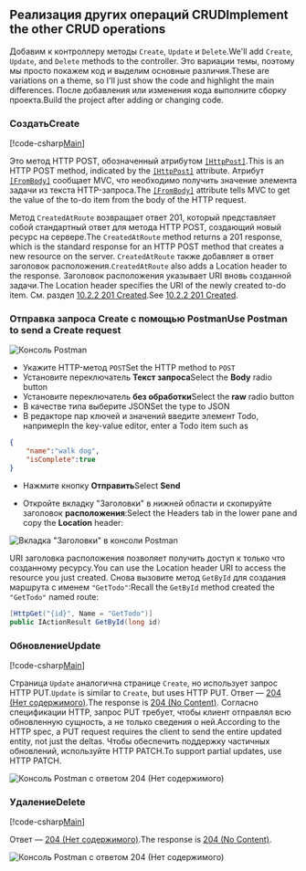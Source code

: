 ## <a name="implement-the-other-crud-operations"></a><span data-ttu-id="08f42-101">Реализация других операций CRUD</span><span class="sxs-lookup"><span data-stu-id="08f42-101">Implement the other CRUD operations</span></span>

<span data-ttu-id="08f42-102">Добавим к контроллеру методы `Create`, `Update` и `Delete`.</span><span class="sxs-lookup"><span data-stu-id="08f42-102">We'll add `Create`, `Update`, and `Delete` methods to the controller.</span></span> <span data-ttu-id="08f42-103">Это вариации темы, поэтому мы просто покажем код и выделим основные различия.</span><span class="sxs-lookup"><span data-stu-id="08f42-103">These are variations on a theme, so I'll just show the code and highlight the main differences.</span></span> <span data-ttu-id="08f42-104">После добавления или изменения кода выполните сборку проекта.</span><span class="sxs-lookup"><span data-stu-id="08f42-104">Build the project after adding or changing code.</span></span>

### <a name="create"></a><span data-ttu-id="08f42-105">Создать</span><span class="sxs-lookup"><span data-stu-id="08f42-105">Create</span></span>

[!code-csharp[Main](../../tutorials/first-web-api/sample/TodoApi/Controllers/TodoController.cs?name=snippet_Create)]

<span data-ttu-id="08f42-106">Это метод HTTP POST, обозначенный атрибутом [`[HttpPost]`](/aspnet/core/api/microsoft.aspnetcore.mvc.httppostattribute).</span><span class="sxs-lookup"><span data-stu-id="08f42-106">This is an HTTP POST method, indicated by the [`[HttpPost]`](/aspnet/core/api/microsoft.aspnetcore.mvc.httppostattribute) attribute.</span></span> <span data-ttu-id="08f42-107">Атрибут [`[FromBody]`](/aspnet/core/api/microsoft.aspnetcore.mvc.frombodyattribute) сообщает MVC, что необходимо получить значение элемента задачи из текста HTTP-запроса.</span><span class="sxs-lookup"><span data-stu-id="08f42-107">The [`[FromBody]`](/aspnet/core/api/microsoft.aspnetcore.mvc.frombodyattribute) attribute tells MVC to get the value of the to-do item from the body of the HTTP request.</span></span>

<span data-ttu-id="08f42-108">Метод `CreatedAtRoute` возвращает ответ 201, который представляет собой стандартный ответ для метода HTTP POST, создающий новый ресурс на сервере.</span><span class="sxs-lookup"><span data-stu-id="08f42-108">The `CreatedAtRoute` method returns a 201 response, which is the standard response for an HTTP POST method that creates a new resource on the server.</span></span> <span data-ttu-id="08f42-109">`CreatedAtRoute` также добавляет в ответ заголовок расположения.</span><span class="sxs-lookup"><span data-stu-id="08f42-109">`CreatedAtRoute` also adds a Location header to the response.</span></span> <span data-ttu-id="08f42-110">Заголовок расположения указывает URI вновь созданной задачи.</span><span class="sxs-lookup"><span data-stu-id="08f42-110">The Location header specifies the URI of the newly created to-do item.</span></span> <span data-ttu-id="08f42-111">См. раздел [10.2.2 201 Created](http://www.w3.org/Protocols/rfc2616/rfc2616-sec10.html).</span><span class="sxs-lookup"><span data-stu-id="08f42-111">See [10.2.2 201 Created](http://www.w3.org/Protocols/rfc2616/rfc2616-sec10.html).</span></span>

### <a name="use-postman-to-send-a-create-request"></a><span data-ttu-id="08f42-112">Отправка запроса Create с помощью Postman</span><span class="sxs-lookup"><span data-stu-id="08f42-112">Use Postman to send a Create request</span></span>

![Консоль Postman](../../tutorials/first-web-api/_static/pmc.png)

* <span data-ttu-id="08f42-114">Укажите HTTP-метод `POST`</span><span class="sxs-lookup"><span data-stu-id="08f42-114">Set the HTTP method to `POST`</span></span>
* <span data-ttu-id="08f42-115">Установите переключатель **Текст запроса**</span><span class="sxs-lookup"><span data-stu-id="08f42-115">Select the **Body** radio button</span></span>
* <span data-ttu-id="08f42-116">Установите переключатель **без обработки**</span><span class="sxs-lookup"><span data-stu-id="08f42-116">Select the **raw** radio button</span></span>
* <span data-ttu-id="08f42-117">В качестве типа выберите JSON</span><span class="sxs-lookup"><span data-stu-id="08f42-117">Set the type to JSON</span></span>
* <span data-ttu-id="08f42-118">В редакторе пар ключей и значений введите элемент Todo, например</span><span class="sxs-lookup"><span data-stu-id="08f42-118">In the key-value editor, enter a Todo item such as</span></span> 

```json
{
    "name":"walk dog",
    "isComplete":true
}
```

* <span data-ttu-id="08f42-119">Нажмите кнопку **Отправить**</span><span class="sxs-lookup"><span data-stu-id="08f42-119">Select **Send**</span></span>

* <span data-ttu-id="08f42-120">Откройте вкладку "Заголовки" в нижней области и скопируйте заголовок **расположения**:</span><span class="sxs-lookup"><span data-stu-id="08f42-120">Select the Headers tab in the lower pane and copy the **Location** header:</span></span>

![Вкладка "Заголовки" в консоли Postman](../../tutorials/first-web-api/_static/pmget.png)

<span data-ttu-id="08f42-122">URI заголовка расположения позволяет получить доступ к только что созданному ресурсу.</span><span class="sxs-lookup"><span data-stu-id="08f42-122">You can use the Location header URI to access the resource you just created.</span></span> <span data-ttu-id="08f42-123">Снова вызовите метод `GetById` для создания маршрута с именем `"GetTodo"`:</span><span class="sxs-lookup"><span data-stu-id="08f42-123">Recall the `GetById` method created the `"GetTodo"` named route:</span></span>

```csharp
[HttpGet("{id}", Name = "GetTodo")]
public IActionResult GetById(long id)
```

### <a name="update"></a><span data-ttu-id="08f42-124">Обновление</span><span class="sxs-lookup"><span data-stu-id="08f42-124">Update</span></span>

[!code-csharp[Main](../../tutorials/first-web-api/sample/TodoApi/Controllers/TodoController.cs?name=snippet_Update)]

<span data-ttu-id="08f42-125">Страница `Update` аналогична странице `Create`, но использует запрос HTTP PUT.</span><span class="sxs-lookup"><span data-stu-id="08f42-125">`Update` is similar to `Create`, but uses HTTP PUT.</span></span> <span data-ttu-id="08f42-126">Ответ — [204 (Нет содержимого)](http://www.w3.org/Protocols/rfc2616/rfc2616-sec9.html).</span><span class="sxs-lookup"><span data-stu-id="08f42-126">The response is [204 (No Content)](http://www.w3.org/Protocols/rfc2616/rfc2616-sec9.html).</span></span> <span data-ttu-id="08f42-127">Согласно спецификации HTTP, запрос PUT требует, чтобы клиент отправлял всю обновленную сущность, а не только сведения о ней.</span><span class="sxs-lookup"><span data-stu-id="08f42-127">According to the HTTP spec, a PUT request requires the client to send the entire updated entity, not just the deltas.</span></span> <span data-ttu-id="08f42-128">Чтобы обеспечить поддержку частичных обновлений, используйте HTTP PATCH.</span><span class="sxs-lookup"><span data-stu-id="08f42-128">To support partial updates, use HTTP PATCH.</span></span>

![Консоль Postman с ответом 204 (Нет содержимого)](../../tutorials/first-web-api/_static/pmcput.png)

### <a name="delete"></a><span data-ttu-id="08f42-130">Удаление</span><span class="sxs-lookup"><span data-stu-id="08f42-130">Delete</span></span>

[!code-csharp[Main](../../tutorials/first-web-api/sample/TodoApi/Controllers/TodoController.cs?name=snippet_Delete)]

<span data-ttu-id="08f42-131">Ответ — [204 (Нет содержимого)](http://www.w3.org/Protocols/rfc2616/rfc2616-sec9.html).</span><span class="sxs-lookup"><span data-stu-id="08f42-131">The response is [204 (No Content)](http://www.w3.org/Protocols/rfc2616/rfc2616-sec9.html).</span></span>

![Консоль Postman с ответом 204 (Нет содержимого)](../../tutorials/first-web-api/_static/pmd.png)
